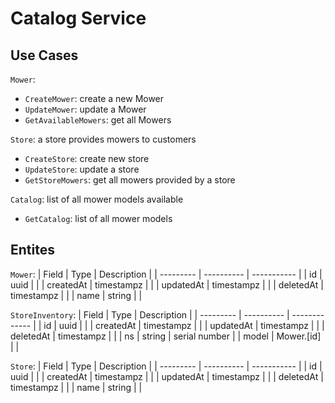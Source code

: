 # Catalog Service

## Use Cases

`Mower`:

- `CreateMower`: create a new Mower
- `UpdateMower`: update a Mower
- `GetAvailableMowers`: get all Mowers

`Store`: a store provides mowers to customers

- `CreateStore`: create new store
- `UpdateStore`: update a store
- `GetStoreMowers`: get all mowers provided by a store

`Catalog`: list of all mower models available

- `GetCatalog`: list of all mower models

## Entites

`Mower`:
| Field     | Type       | Description |
| --------- | ---------- | ----------- |
| id        | uuid       |             |
| createdAt | timestampz |             |
| updatedAt | timestampz |             |
| deletedAt | timestampz |             |
| name      | string     |             |

`StoreInventory`:
| Field     | Type       | Description   |
| --------- | ---------- | ------------- |
| id        | uuid       |               |
| createdAt | timestampz |               |
| updatedAt | timestampz |               |
| deletedAt | timestampz |               |
| ns        | string     | serial number |
| model     | Mower.[id] |               |

`Store`:
| Field     | Type       | Description |
| --------- | ---------- | ----------- |
| id        | uuid       |             |
| createdAt | timestampz |             |
| updatedAt | timestampz |             |
| deletedAt | timestampz |             |
| name      | string     |             |

